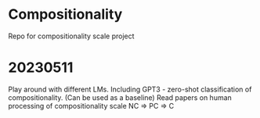 # Compositionality
Repo for compositionality scale project

# 20230511
Play around with different LMs.
Including GPT3 - zero-shot classification of compositionality. (Can be used as a baseline)
Read papers on human processing of compositionality scale
NC => PC => C 
